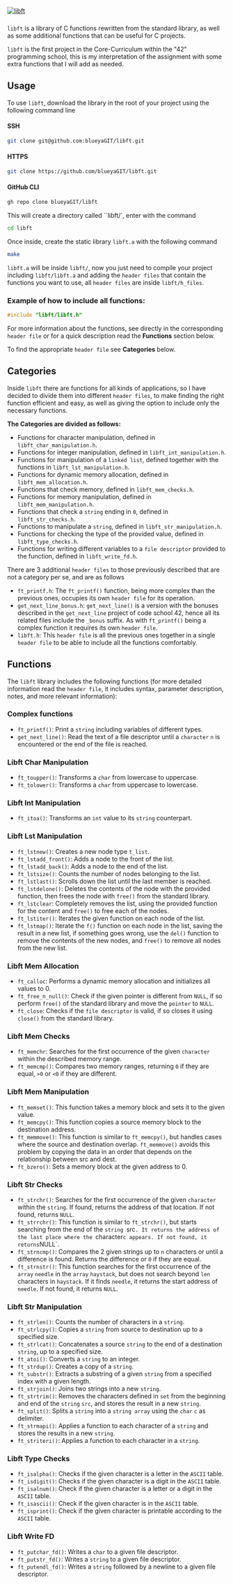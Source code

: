 <a href="https://github.com/blueyaGIT/libft"><img src="https://github.com/blueyaGIT/blueyaGIT/blob/8c87b7d8844ae2722bd17ac47e8c1a7dd95a2475/covers/cover-libft-bonus.png" alt="libft"></a>

###

`libft` is a library of C functions rewritten from the standard library, as well as some additional functions that can be useful for C projects.

`libft` is the first project in the Core-Curriculum within the "42" programming school, this is my interpretation of the assignment with some extra functions that I will add as needed.

## Usage

To use `libft`, download the library in the root of your project using the following command line

#### SSH
```bash
git clone git@github.com:blueyaGIT/libft.git
```
#### HTTPS
```bash
git clone https://github.com/blueyaGIT/libft.git
```
#### GitHub CLI
```bash
gh repo clone blueyaGIT/libft
```
This will create a directory called ``libft/`, enter with the command

```bash
cd libft
```
Once inside, create the static library `libft.a` with the following command

```bash
make
```
`libft.a` will be inside `libft/`, now you just need to compile your project including `libft/libft.a` and adding the `header files` that contain the functions you want to use, all `header files` are inside `libft/h_files`.

### Example of how to include all functions:

```c
#include "libft/libft.h"
```

For more information about the functions, see directly in the corresponding `header file` or for a quick description read the **Functions** section below.

To find the appropriate `header file` see **Categories** below.

## Categories

Inside `libft` there are functions for all kinds of applications, so I have decided to divide them into different `header files`, to make finding the right function efficient and easy, as well as giving the option to include only the necessary functions.

**The Categories are divided as follows:**

- Functions for character manipulation, defined in `libft_char_manipulation.h`.
- Functions for integer manipulation, defined in `libft_int_manipulation.h`.
- Functions for manipulation of a `linked list`, defined together with the functions in `libft_lst_manipulation.h`.
- Functions for dynamic memory allocation, defined in `libft_mem_allocation.h`.
- Functions that check memory, defined in `libft_mem_checks.h`.
- Functions for memory manipulation, defined in `libft_mem_manipulation.h`.
- Functions that check a `string` ending in `0`, defined in `libft_str_checks.h`.
- Functions to manipulate a `string`, defined in `libft_str_manipulation.h`.
- Functions for checking the type of the provided value, defined in `libft_type_checks.h`.
- Functions for writing different variables to a `file descriptor` provided to the function, defined in `libft_write_fd.h`.

There are 3 additional `header files` to those previously described that are not a category per se, and are as follows

 - `ft_printf.h`: The `ft_printf()` function, being more complex than the previous ones, occupies its own `header file` for its operation.
 - `get_next_line_bonus.h`: `get_next_line()` is a version with the bonuses described in the `get_next_line` project of code school 42, hence all its related files include the `_bonus` suffix. As with `ft_printf()` being a complex function it requires its own `header file`.
 - `libft.h`: This `header file` is all the previous ones together in a single `header file` to be able to include all the functions comfortably.

## Functions

The `libft` library includes the following functions (for more detailed information read the `header file`, it includes syntax, parameter description, notes, and more relevant information):

### Complex functions
- `ft_printf()`: Print a `string` including variables of different types.
- `get_next_line()`: Read the text of a file descriptor until a `character` `n` is encountered or the end of the file is reached.

### Libft Char Manipulation
- `ft_toupper()`: Transforms a `char` from lowercase to uppercase.
- `ft_tolower()`: Transforms a `char` from uppercase to lowercase.

### Libft Int Manipulation
- `ft_itoa()`: Transforms an `int` value to its `string` counterpart.

### Libft Lst Manipulation
- `ft_lstnew()`: Creates a new node type `t_list`.
- `ft_lstadd_front()`: Adds a node to the front of the list.
- `ft_lstadd_back()`: Adds a node to the end of the list.
- `ft_lstsize()`: Counts the number of nodes belonging to the list.
- `ft_lstlast()`: Scrolls down the list until the last member is reached.
- `ft_lstdelone()`: Deletes the contents of the node with the provided function, then frees the node with `free()` from the standard library.
- `ft_lstclear`: Completely removes the list, using the provided function for the content and `free()` to free each of the nodes.
- `ft_lstiter()`: Iterates the given function on each node of the list.
- `ft_lstmap()`: Iterate the `f()` function on each node in the list, saving the result in a new list, if something goes wrong, use the `del()` function to remove the contents of the new nodes, and `free()` to remove all nodes from the new list.

### Libft Mem Allocation
- `ft_calloc`: Performs a dynamic memory allocation and initializes all values to 0.
- `ft_free_n_null()`: Check if the given pointer is different from `NULL`, if so perform `free()` of the standard library and move the `pointer` to `NULL`.
- `ft_close`: Checks if the `file descriptor` is valid, if so closes it using `close()` from the standard library.

### Libft Mem Checks
- `ft_memchr`: Searches for the first occurrence of the given `character` within the described memory range.
- `ft_memcmp()`: Compares two memory ranges, returning `0` if they are equal, `>0` or `<0` if they are different.

### Libft Mem Manipulation
- `ft_memset()`: This function takes a memory block and sets it to the given value.
- `ft_memcpy()`: This function copies a source memory block to the destination address.
- `ft_memmove()`: This function is similar to `ft_memcpy()`, but handles cases where the source and destination overlap. `ft_memmove()` avoids this problem by copying the data in an order that depends on the relationship between src and dest.
- `ft_bzero()`: Sets a memory block at the given address to 0.

### Libft Str Checks
- `ft_strchr()`: Searches for the first occurrence of the given `character` within the `string`. If found, returns the address of that location. If not found, returns `NULL`.
- `ft_strrchr()`: This function is similar to `ft_strchr()`, but starts searching from the end of the `string `src`. It returns the address of the last place where the `character` c appears. If not found, it returns `NULL`.
- `ft_strncmp()`: Compares the 2 given strings up to `n` characters or until a difference is found. Returns the difference or `0` if they are equal.
- `ft_strnstr()`: This function searches for the first occurrence of the `array` `needle` in the `array` `haystack`, but does not search beyond `len` characters in `haystack`. If it finds `needle`, it returns the start address of `needle`. If not found, it returns `NULL`.

### Libft Str Manipulation

- `ft_strlen()`: Counts the number of characters in a `string`.
- `ft_strlcpy()`: Copies a `string` from source to destination up to a specified size.
- `ft_strlcat()`: Concatenates a source `string` to the end of a destination `string`, up to a specified size.
- `ft_atoi()`: Converts a `string` to an integer.
- `ft_strdup()`: Creates a copy of a `string`.
- `ft_substr()`: Extracts a substring of a given `string` from a specified index with a given length.
- `ft_strjoin()`: Joins two strings into a new `string`.
- `ft_strtrim()`: Removes the characters defined in `set` from the beginning and end of the `string` `src`, and stores the result in a new `string`.
- `ft_split()`: Splits a `string` into a `string array` using the `char` `c` as delimiter.
- `ft_strmapi()`: Applies a function to each character of a `string` and stores the results in a new `string`.
- `ft_striteri()`: Applies a function to each character in a `string`.

### Libft Type Checks

- `ft_isalpha()`: Checks if the given character is a letter in the `ASCII` table.
- `ft_isdigit()`: Checks if the given character is a digit in the `ASCII` table.
- `ft_isalnum()`: Check if the given character is a letter or a digit in the `ASCII` table.
- `ft_isascii()`: Check if the given character is in the `ASCII` table.
- `ft_isprint()`: Check if the given character is printable according to the `ASCII` table.

### Libft Write FD
- `ft_putchar_fd()`: Writes a `char` to a given file descriptor.
- `ft_putstr_fd()`: Writes a `string` to a given file descriptor.
- `ft_putendl_fd()`: Writes a `string` followed by a newline to a given file descriptor.